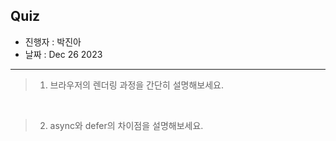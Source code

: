 ## Quiz

- 진행자 : 박진아
- 날짜 : Dec 26 2023

---

<!--
1. 질문은 이해하기 쉽고 명확하게 적는다.
2. 문제는 아래의 예시를 참고해 작성한다.
3. 문제의 정답은 주석으로 표기한다.
-->

> 1. 브라우저의 렌더링 과정을 간단히 설명해보세요.

<!--
답:
1. html 문서를 파싱해 DOM 트리를 생성한다.
2. CSS 문서를 파싱해 CSSOM 트리를 생성한다.
3. DOM과 CSSOM을 결합해 렌더트리를 생성한다.
4. 요소의 레이아웃을 계산한다.
5. 화면에 픽셀을 렌더링한다.
-->

<br>

> 2. async와 defer의 차이점을 설명해보세요.

<!--
답:
async: 
HTML 파싱과 외부 자바스크립트 파일 로드가 비동기적으로 동시에 진행된다. 
자바스크립트의 파싱과 실행은 자바스크립트 파일의 로드가 완료된 직후 진행되며, 
이떄 HTML 파싱이 중단된다.

defer:
HTML 파싱과 외부 자바스크립트 파일 로드가 비동기적으로 동시에 진행된다. 
자바스크립트의 파싱과 실행은 HTML 파싱이 완료된 후 진행된다.
-->
